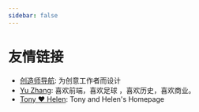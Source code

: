 ```yaml
---
sidebar: false
---
```


# 友情链接

- [创造师导航](http://chuangzaoshi.com/): 为创意工作者而设计
- [Yu Zhang](http://zy2071.com): 喜欢前端，喜欢足球 ，喜欢历史，喜欢商业。
- [Tony ❤️ Helen](https://tonyloveshan.com): Tony and Helen's Homepage
